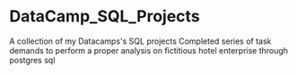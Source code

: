 # DataCamp_SQL_Projects
A collection of my Datacamps's SQL projects
Completed series of task demands to perform a proper analysis on fictitious hotel enterprise through postgres sql
